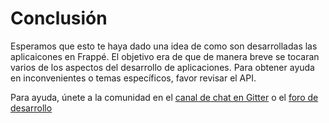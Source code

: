 # Conclusión

Esperamos que esto te haya dado una idea de como son desarrolladas las aplicaicones en Frappé. El objetivo era de que de manera breve se tocaran varios de los aspectos del desarrollo de aplicaciones. Para obtener ayuda en inconvenientes o temas específicos, favor revisar el API.

Para ayuda, únete a la comunidad en el [canal de chat en Gitter](https://gitter.im/frappe/erpnext) o el [foro de desarrollo](https://discuss.erpnext.com)
